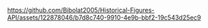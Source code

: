 

https://github.com/Bibolat2005/Historical-Figures-API/assets/122878046/b7d8c740-9910-4e9b-bbf2-19c543d25ec9

